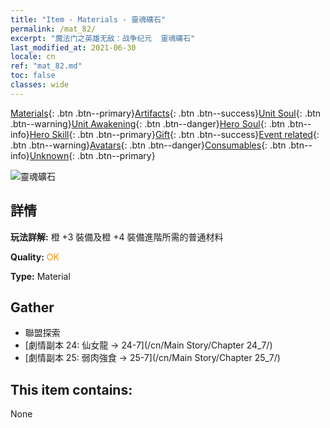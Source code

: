 ```yaml
---
title: "Item - Materials - 靈魂礦石"
permalink: /mat_82/
excerpt: "魔法门之英雄无敌：战争纪元  靈魂礦石"
last_modified_at: 2021-06-30
locale: cn
ref: "mat_82.md"
toc: false
classes: wide
---
```

 [Materials](/ItemsCN/){: .btn .btn--primary}[Artifacts](/ItemsCN/Artifacts/){: .btn .btn--success}[Unit Soul](/ItemsCN/UnitSoul/){: .btn .btn--warning}[Unit Awakening](/ItemsCN/UnitAwakening/){: .btn .btn--danger}[Hero Soul](/ItemsCN/HeroSoul/){: .btn .btn--info}[Hero Skill](/ItemsCN/HeroSkill/){: .btn .btn--primary}[Gift](/ItemsCN/Gift/){: .btn .btn--success}[Event related](/ItemsCN/Events/){: .btn .btn--warning}[Avatars](/ItemsCN/Avatars/){: .btn .btn--danger}[Consumables](/ItemsCN/Consumables/){: .btn .btn--info}[Unknown](/ItemsCN/Unknown/){: .btn .btn--primary}

 ![靈魂礦石](/images/t/i_cailiao_kuangshi3.png)

## 詳情
 **玩法詳解:** 橙 +3 裝備及橙 +4 裝備進階所需的普通材料

 **Quality:** <span style="color: #FF8C00">OK</span>

 **Type:** Material

## Gather

*    聯盟探索 
*    [劇情副本 24: 仙女龍 -> 24-7](/cn/Main Story/Chapter 24_7/) 
*    [劇情副本 25: 弱肉強食 -> 25-7](/cn/Main Story/Chapter 25_7/) 

## This item contains:

  None


